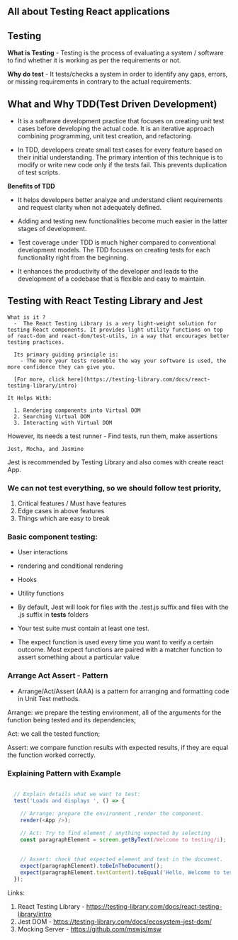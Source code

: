 ## All about Testing React applications 

## Testing

  **What is Testing**
    - Testing is the process of evaluating a system / software to find whether it is working as per the requirements or not.
  
  **Why do test**
    - It tests/checks a system in order to identify any gaps, errors, or missing requirements in contrary to the actual requirements.

## What and Why TDD(Test Driven Development)
  - It is a software development practice that focuses on creating unit test cases before developing the actual code. It is an iterative approach combining programming, unit test creation, and refactoring.

  - In TDD, developers create small test cases for every feature based on their initial understanding. The primary intention of this technique is to modify or write new code only if the tests fail. This prevents duplication of test scripts.

**Benefits of TDD**
  - It helps developers better analyze and understand client requirements and request clarity when not adequately defined.

  - Adding and testing new functionalities become much easier in the latter stages of development.

  - Test coverage under TDD is much higher compared to conventional development models. The TDD focuses on creating tests for each functionality right from the beginning.

  - It enhances the productivity of the developer and leads to the development of a codebase that is flexible and easy to maintain.


## Testing with React Testing Library and Jest 

    What is it ? 
      -  The React Testing Library is a very light-weight solution for testing React components. It provides light utility functions on top of react-dom and react-dom/test-utils, in a way that encourages better testing practices. 
      
      Its primary guiding principle is:
        - The more your tests resemble the way your software is used, the more confidence they can give you.

      [For more, click here](https://testing-library.com/docs/react-testing-library/intro)

    It Helps With:

      1. Rendering components into Virtual DOM
      2. Searching Virtual DOM
      3. Interacting with Virtual DOM
  
  However, its needs a test runner
    - Find tests, run them, make assertions

    Jest, Mocha, and Jasmine

  Jest is recommended by Testing Library and also comes with create react App.
  

### We can not test everything, so we should follow test priority,  
  1. Critical features / Must have features 
  2. Edge cases in above features 
  3. Things which are easy to break

### Basic component testing:
  - User interactions
  - rendering and conditional rendering 
  - Hooks
  - Utility functions

-  By default, Jest will look for files with the .test.js suffix and files with the .js suffix in __tests__ folders

- Your test suite must contain at least one test.

- The expect function is used every time you want to verify a certain outcome. Most expect functions are paired with a matcher function to assert something about a particular value


### Arrange Act Assert - Pattern 
  - Arrange/Act/Assert (AAA) is a pattern for arranging and formatting code in Unit Test methods.

  Arrange: we prepare the testing environment, all of the arguments for the function being tested and its dependencies;

  Act: we call the tested function;

  Assert: we compare function results with expected results, if they are equal the function worked correctly.


###  Explaining Pattern with Example
    

  ```JavaScript

    // Explain details what we want to test:
    test('Loads and displays ', () => {

      // Arrange: prepare the environment ,render the component.
      render(<App />);
      
      // Act: Try to find element / anything expected by selecting
      const paragraphElement = screen.getByText(/Welcome to testing/i);

      
      // Assert: check that expected element and test in the document.
      expect(paragraphElement).toBeInTheDocument();
      expect(paragraphElement.textContent).toEqual('Hello, Welcome to testing KT session');
    });    
  ```

Links: 
 
1. React Testing Library - https://testing-library.com/docs/react-testing-library/intro
2. Jest DOM - https://testing-library.com/docs/ecosystem-jest-dom/
3. Mocking Server - https://github.com/mswjs/msw